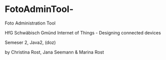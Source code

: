 # FotoAdminTool-
Foto Administration Tool

HfG Schwäbisch Gmünd Internet of Things - Designing connected devices

Semeser 2, Java2, (doz)

by Christina Rost, Jana Seemann & Marina Rost

